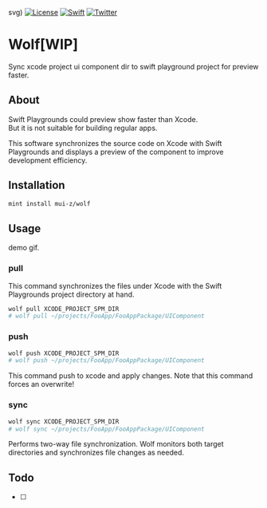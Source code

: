 svg)
[![License](https://img.shields.io/github/license/mui-z/GithubRepoSearcher?labelColor=333333)](https://github.com/mui-z/wolf/blob/main/LICENSE)
[![Swift](https://img.shields.io/badge/Swift-FA7343)](https://github.com/apple/swift)
[![Twitter](https://img.shields.io/twitter/url/https/twitter.com/mui_z_.svg?style=social&label=Follow%20%40mui-z)](https://twitter.com/mui_z_)


# Wolf[WIP]

Sync xcode project ui component dir to swift playground project for preview faster.

## About

Swift Playgrounds could preview show faster than Xcode.  
But it is not suitable for building regular apps.

This software synchronizes the source code on Xcode with Swift Playgrounds
and displays a preview of the component to improve development efficiency.

## Installation 

```bash
mint install mui-z/wolf
```

## Usage

demo gif.

### pull

This command synchronizes the files under Xcode with the Swift Playgrounds project directory at hand.

```bash
wolf pull XCODE_PROJECT_SPM_DIR
# wolf pull ~/projects/FooApp/FooAppPackage/UIComponent
```

### push

```bash
wolf push XCODE_PROJECT_SPM_DIR 
# wolf push ~/projects/FooApp/FooAppPackage/UIComponent
```

This command push to xcode and apply changes.
Note that this command forces an overwrite!

### sync

```bash
wolf sync XCODE_PROJECT_SPM_DIR 
# wolf sync ~/projects/FooApp/FooAppPackage/UIComponent
```

Performs two-way file synchronization.
Wolf monitors both target directories and synchronizes file changes as needed.

## Todo

- [ ] 
